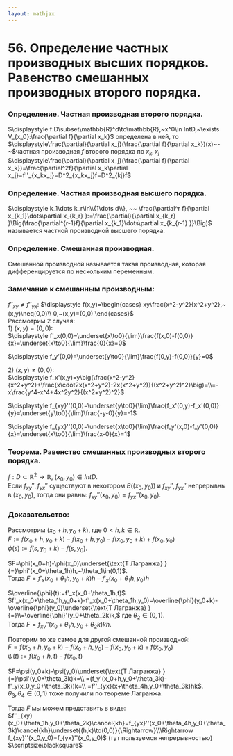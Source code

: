 ```yaml
---  
layout: mathjax  
---  
```

  
# 56. Определение частных производных высших порядков. Равенство смешанных производных второго порядка.  
  
### Определение. Частная производная второго порядка.  
$\displaystyle f:D\subset\mathbb{R}^d\to\mathbb{R},~x^0\in IntD,~\exists V_{x_0}:\frac{\partial f}{\partial x_k}$ определена в ней, то  
$\displaystyle\frac{\partial}{\partial x_j}(\frac{\partial f}{\partial x_k})(x)~-~$частная производная $f$ второго порядка по $x_k,x_j$  
$\displaystyle\frac{\partial}{\partial x_j}(\frac{\partial f}{\partial x_k})=\frac{\partial^2f}{\partial x_k\partial x_j}=f''_{x_kx_j}=D^2_{x_kx_j}f=D^2_{kj}f$  
  
### Определение. Частная производная высшего порядка.  
$\displaystyle k_1\dots k_r\in\\{1\dots d\\}, ~~ \frac{\partial^r f}{\partial x_{k_1}\dots\partial x_{k_r} }:=\frac{\partial}{\partial x_{k_r} }\Big(\frac{\partial^{r-1}f}{\partial x_{k_1}\dots\partial x_{k_{r-1} }}\Big)$ называется частной производной высшего порядка.  
  
### Определение. Смешанная производная.  
Смешанной производной называется такая производная, которая дифференцируется по нескольким переменным.  
  
### Замечание к смешанным производным:  
$f''_{xy}\neq f''_{yx}$: $\displaystyle f(x,y)=\begin{cases}  
xy\frac{x^2-y^2}{x^2+y^2},~(x,y)\neq(0,0)\\  
0,~(x,y)=(0,0)  
\end{cases}$  
Рассмотрим 2 случая:  
$1)~(x,y)=(0,0):$  
$\displaystyle f'_x(0,0)=\underset{x\to0}{\lim}\frac{f(x,0)-f(0,0)}{x}=\underset{x\to0}{\lim}\frac{0}{x}=0$  
  
$\displaystyle f_y'(0,0)=\underset{y\to0}{\lim}\frac{f(0,y)-f(0,0)}{y}=0$  
  
$2)~(x,y)\neq(0,0):$  
$\displaystyle f_x'(x,y)=y\big(\frac{x^2-y^2}{x^2+y^2}+\frac{x\cdot2x(x^2+y^2)-2x(x^2+y^2)}{(x^2+y^2)^2}\big)=\\=-x\frac{y^4-x^4+4x^2y^2}{(x^2+y^2)^2}$  
  
$\displaystyle f_{xy}''(0,0)=\underset{y\to0}{\lim}\frac{f_x'(0,y)-f_x'(0,0)}{y}=\underset{y\to0}{\lim}\frac{-y-0}{y}=-1$  
  
$\displaystyle f_{yx}''(0,0)=\underset{x\to0}{\lim}\frac{f_y'(x,0)-f_y'(0,0)}{x}=\underset{x\to0}{\lim}\frac{x-0}{x}=1$  
  
### Теорема. Равенство смешанных производных второго порядка.  
$f:D\subset\mathbb{R}^2\to\mathbb{R},~(x_0,y_0)\in IntD$.  
Если $f_{xy}'',f_{yx}''$ существуют в некотором $B((x_0,y_0))$ и $f_{xy}'',f_{yx}''$ непрерывны в $(x_0,y_0)$, тогда они равны: $f_{xy}''(x_0,y_0)=f_{yx}''(x_0,y_0)$.  
  
### Доказательство:  
Рассмотрим $(x_0+h,y_0+k),$ где $0<h,k\in\mathbb{R}$.  
$F:=f(x_0+h,y_0+k)-f(x_0+h,y_0)-f(x_0,y_0+k)+f(x_0,y_0)$  
$\phi(s):=f(s,y_0+k)-f(s,y_0)$.  
  
$F=\phi(x_0+h)-\phi(x_0)\underset{\text{Т Лагранжа} }{=}\phi'(x_0+\theta_1h)h,~\theta_1\in(0,1)$.  
Тогда $F=f'_x(x_0+\theta_1h,y_0+k)h-f'_x(x_0+\theta_1h,y_0)h$  
  
$\overline{\phi}(t):=f'_x(x_0+\theta_1h,t)$  
$f'_x(x_0+\theta_1h,y_0+k)-f'_x(x_0+\theta_1h,y_0)=\overline{\phi}(y_0+k)-\overline{\phi}(y_0)\underset{\text{Т Лагранжа} }{=}\\=\overline{\phi}'(y_0+\theta_2k)k,$ где $\theta_2\in(0,1)$.  
Тогда $F=f_{xy}''(x_0+\theta_1h,y_0+\theta_2k)kh$.  
  
Повторим то же самое для другой смешанной производной:  
$F=f(x_0+h,y_0+k)-f(x_0+h,y_0)-f(x_0,y_0+k)+f(x_0,y_0)$  
$\psi(t):=f(x_0+h,t)-f(x_0,t)$  
  
$F=\psi(y_0+k)-\psi(y_0)\underset{\text{Т Лагранжа} }{=}\psi'(y_0+\theta_3k)k=\\  
=(f_y'(x_0+h,y_0+\theta_3k)-f'_y(x_0,y_0+\theta_3k))k=\\  
=f''_{yx}(x+\theta_4h,y_0+\theta_3k)hk$.  
$\theta_3,\theta_4\in(0,1)$ тоже получили по теореме Лагранжа.  
  
Тогда $F$ мы можем представить в виде:  
$f''_{xy}(x_0+\theta_1h,y_0+\theta_2k)\cancel{kh}=f_{yx}''(x_0+\theta_4h,y_0+\theta_3k)\cancel{kh}\underset{(h,k)\to(0,0)}{\Rightarrow}\\\Rightarrow f_{xy}''(x_0,y_0)=f_{yx}''(x_0,y_0)$ (тут пользуемся непрерывностью)  $\scriptsize\blacksquare$  
